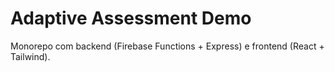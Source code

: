 # Adaptive Assessment Demo

Monorepo com backend (Firebase Functions + Express) e frontend (React + Tailwind). 

